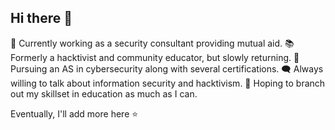 ## Hi there 👋

🤝 Currently working as a security consultant providing mutual aid.
📚 Formerly a hacktivist and community educator, but slowly returning.
🌱 Pursuing an AS in cybersecurity along with several certifications.
🗨️ Always willing to talk about information security and hacktivism.
🌈 Hoping to branch out my skillset in education as much as I can.

Eventually, I'll add more here ⭐

